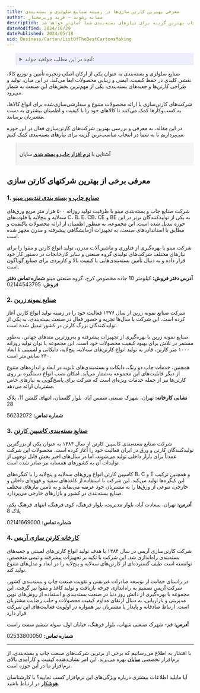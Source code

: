 ```yaml
---
title: معرفی بهترین کارتن سازی‌ها در زمینه صنایع سلولزی و بسته‌بندی
author: سمانه رشوند - فربد وزیرمختار
description: معرفی بهترین کارتن‌سازی‌های ایران در زمینه صنایع سلولزی و بسته‌بندی. با بررسی ویژگی‌ها و خدمات هر کدام از این شرکت‌ها، انتخاب بهترین گزینه برای نیازهای بسته‌بندی شما آسان‌تر خواهد شد
dateModified: 2024/10/29
datePublished: 2024/05/18
uid: Business/Carton/ListOfTheBestCartonsMaking
---
```


<blockquote style="background-color:#eeeefc; padding:0.5rem">
<details>
  <summary>آنچه در این مطلب خواهید خواند:</summary>
  <ul>
   <li>معرفی برخی از بهترین شرکتهای کارتن سازی</li>
   <ul>
    <li>صنایع چاپ و بسته بندی تندیس مینو</li>
    <li>صنایع نمونه زرین</li>
    <li>صنایع بسته‌بندی کاسپین کارتن</li>
    <li>کارخانه کارتن سازی آریس</li>
   </ul>
  </ul>
</details>
</blockquote>

صنایع سلولزی و بسته‌بندی به عنوان یکی از ارکان اصلی زنجیره تأمین و توزیع کالا، نقشی کلیدی در حفظ کیفیت، ایمنی و زیبایی محصولات ایفا می‌کند. در این میان، تولید و طراحی کارتن‌ها و جعبه‌های بسته‌بندی، یکی از مهم‌ترین بخش‌های این صنعت به شمار می‌رود. 

شرکت‌های کارتن‌سازی با ارائه محصولات متنوع و سفارشی‌سازی‌شده برای انواع کالاها، به کسب‌وکارها کمک می‌کنند تا کالاهای خود را با کیفیت و اطمینان بیشتری به دست مشتریان برسانند. 

در این مقاله، به معرفی و بررسی بهترین شرکت‌های کارتن‌سازی فعال در این حوزه می‌پردازیم تا به شما در انتخاب مناسب‌ترین گزینه برای نیازهای بسته‌بندی کمک کنیم.

<blockquote style="background-color:#f5f5f5; padding:0.5rem">
<p><strong>آشنایی با <a href="hhttps://www.hooshkar.com/Software/PrintingAndPackaging" target="_blank">نرم افزار چاپ و بسته بندی</a> سایان</p></strong></blockquote>

## معرفی برخی از بهترین شرکتهای کارتن سازی

### 1. <a href="https://tandisminoo.com" target="_blank">صنایع چاپ و بسته بندی تندیس مینو</a>

شرکت صنایع چاپ و بسته‌بندی مینو با ظرفیت تولید روزانه ۵۰۰ هزار متر مربع ورق‌های سه‌لایه و پنج‌لایه با فلوت‌های C، B، E، CB، CE و BE به یکی از تولیدکنندگان برتر در این حوزه تبدیل شده است. این مجموعه، به منظور اطمینان از ارائه محصولات باکیفیت و مطابق با استانداردهای صنعت، به تجهیزات آزمایشگاهی پیشرفته و مدرن مجهز شده است.

شرکت مینو با بهره‌گیری از فناوری و ماشین‌آلات مدرن، تولید انواع کارتن و مقوا را برای نیازهای مختلف شرکت‌های تولیدی گروه صنعتی و سایر کارخانجات در دستور کار خود قرار داده و به دنبال تأمین بسته‌بندی‌هایی با کیفیت بالا و کاربردی برای صنایع گوناگون است.

**آدرس دفتر فروش:** کیلومتر 10 جاده مخصوص کرج، گروه صنعتی مینو
**شماره تماس دفتر فروش:** 02144543795

### 2. <a href="http://zarrinkarton.com" target="_blank">صنایع نمونه زرین</a>

شرکت صنایع نمونه زرین از سال ۱۳۷۶ فعالیت خود را در زمینه تولید انواع کارتن آغاز کرده است. این شرکت با سال‌ها تجربه و حضور فعال در صنعت بسته‌بندی، به یکی از تولیدکنندگان بزرگ کارتن در کشور تبدیل شده است.

صنایع نمونه زرین با بهره‌گیری از تجهیزات پیشرفته و به‌روزترین متدهای جهانی، به‌طور مستمر در تلاش برای بهبود کیفیت محصولات خود است. این مجموعه با توان تولید روزانه ۱۰۰۰ متر کارتن، قادر به تولید انواع کارتن‌های سه‌لایه، پنج‌لایه، دایکاتی و لمینیتی تا ابعاد ۲۴۰ سانتی‌متر است.

همچنین، خدمات چاپ دو رنگ، دایکات و بسته‌بندی‌های ثانویه در ابعاد و اندازه‌های متنوع از دیگر قابلیت‌های این مجموعه به‌شمار می‌آید. امکان نصب انواع دستگیره بر روی کارتن‌ها نیز از جمله خدمات ویژه‌ای است که شرکت برای پاسخ‌گویی به نیازهای خاص مشتریان ارائه می‌دهد.

**نشانی كارخانه:**  تهران، شهرک صنعتی شمس آباد، بلوار گلستان، انتهای گلشن 11، پلاک 28

**شماره تماس:** 56232072

### 3. <a href="https://www.caspianpackaging.com" target="_blank">صنایع بسته‌بندی کاسپین کارتن</a>

شرکت صنایع بسته‌بندی کاسپین کارتن از سال ۱۳۸۴ به عنوان یکی از بزرگترین تولیدکنندگان کارتن و ورق در ایران فعالیت خود را آغاز کرده است. محصولات این شرکت عمدتاً برای بازار داخلی تولید می‌شوند، اما در سال‌های اخیر بخش قابل توجهی از تولیدات آن به کشورهای همسایه نیز صادر شده است.

کاسپین کارتن انواع ورق‌های سه‌لایه و پنج‌لایه را با کنگره‌های B، C و E و همچنین ترکیب این کنگره‌ها تولید می‌کند. این شرکت با استفاده از کاغذهای سفید و قهوه‌ای داخلی و خارجی، تنوعی از ورق‌ها را به مشتریان خود عرضه می‌نماید و به تأمین نیازهای مختلف صنایع بسته‌بندی در کشور و بازارهای خارجی می‌پردازد.
 
**آدرس:** تهران، سعادت آباد، بلوار مدیریت، بلوار فرهنگ، کوی فرهنگ، انتهای فرهنگ یکم، پلاک 8

**شماره تماس:** 02141669000

### 4. <a href="https://arischap.com" target="_blank">کارخانه کارتن سازی آریس</a>

شرکت کارتن‌سازی آریس در سال ۱۳۸۴ با هدف تولید انواع کارتن‌های لمینتی و جعبه‌های بسته‌بندی راه‌اندازی شد. این شرکت با تکیه بر تجهیزات پیشرفته و تیمی متخصص، توانسته است طیف گسترده‌ای از کارتن‌های سه‌لایه و پنج‌لایه را در ابعاد و مدل‌های متنوع تولید کند.

در راستای حمایت از توسعه صادرات غیرنفتی و تقویت صنعت چاپ و بسته‌بندی کشور، شرکت آریس تصمیم به راه‌اندازی چرخه بازیافت و تولید کاغذ و مقوا نیز گرفت. این مجموعه با بهره‌گیری از دانش روز دنیا در صنعت بسته‌بندی و استفاده از روش‌های نوین مدیریتی و بازاریابی، به دنبال ارتقای مداوم کیفیت محصولات و جلب رضایت مشتریان است. ارتباط صادقانه و پایدار با مشتریان نیز همواره در اولویت فعالیت‌های این شرکت قرار دارد.

**آدرس:** قم- شهرک صنعتی شهاب، بلوار فرهنگ، خیابان اول،  سوله ششم سمت راست

**شماره تماس:** 02533800050

---
با افتخار به اطلاع می‌رسانیم که برخی از برترین شرکت‌های صنعت چاپ و بسته‌بندی، از نرم‌افزار تخصصی **<a href="https://www.hooshkar.com/Software/Sayan" target="_blank">سایان</a>** بهره می‌برند. این امر نشان‌دهنده کیفیت و کارآمدی بالای نرم‌افزار ما در این حوزه است.

آیا مایلید اطلاعات بیشتری درباره ویژگی‌های این نرم‌افزار کسب نمایید؟ با کارشناسان **<a href="https://www.hooshkar.com" target="_blank">هوشکار</a>** در ارتباط باشید.

